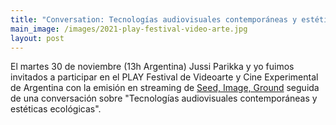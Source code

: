 ```yaml
---
title: "Conversation: Tecnologías audiovisuales contemporáneas y estéticas ecológicas"
main_image: /images/2021-play-festival-video-arte.jpg
layout: post
---
```


El martes 30 de noviembre (13h Argentina) Jussi Parikka y yo fuimos invitados a participar en el PLAY Festival de Videoarte y Cine Experimental de Argentina con la emisión en streaming de <a href="/works/seedimageground">Seed, Image, Ground</a> seguida de una conversación sobre "Tecnologías audiovisuales contemporáneas y estéticas ecológicas".
